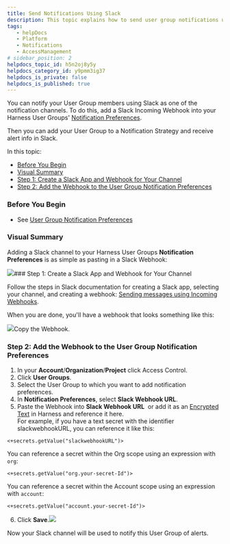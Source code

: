 ```yaml
---
title: Send Notifications Using Slack
description: This topic explains how to send user group notifications using slack.
tags: 
   - helpDocs
   - Platform
   - Notifications
   - AccessManagement
# sidebar_position: 2
helpdocs_topic_id: h5n2oj8y5y
helpdocs_category_id: y9pmm3ig37
helpdocs_is_private: false
helpdocs_is_published: true
---
```


You can notify your User Group members using Slack as one of the notification channels. To do this, add a Slack Incoming Webhook into your Harness User Groups' [Notification Preferences](/article/dfwuvmy33m-add-user-groups#option_notification_preferences).

Then you can add your User Group to a Notification Strategy and receive alert info in Slack.

In this topic:

* [Before You Begin](https://ngdocs.harness.io/article/h5n2oj8y5y-send-notifications-using-slack#before_you_begin)
* [Visual Summary](https://ngdocs.harness.io/article/h5n2oj8y5y-send-notifications-using-slack#visual_summary)
* [Step 1: Create a Slack App and Webhook for Your Channel](https://ngdocs.harness.io/article/h5n2oj8y5y-send-notifications-using-slack#step_1_create_a_slack_app_and_webhook_for_your_channel)
* [Step 2: Add the Webhook to the User Group Notification Preferences](https://ngdocs.harness.io/article/h5n2oj8y5y-send-notifications-using-slack#step_2_add_the_webhook_to_the_user_group_notification_preferences)

### Before You Begin

* See [User Group Notification Preferences](https://ngdocs.harness.io/article/dfwuvmy33m-add-user-groups#option_notification_preferences)

### Visual Summary

Adding a Slack channel to your Harness User Groups **Notification Preferences** is as simple as pasting in a Slack Webhook:

![](https://files.helpdocs.io/i5nl071jo5/articles/h5n2oj8y5y/1656393007672/screenshot-2022-06-28-at-10-37-12-am.png)### Step 1: Create a Slack App and Webhook for Your Channel

Follow the steps in Slack documentation for creating a Slack app, selecting your channel, and creating a webhook: [Sending messages using Incoming Webhooks](https://api.slack.com/messaging/webhooks).

When you are done, you'll have a webhook that looks something like this:

![](https://files.helpdocs.io/i5nl071jo5/articles/h5n2oj8y5y/1630946219550/slack-web-hook.png)Copy the Webhook.

### Step 2: Add the Webhook to the User Group Notification Preferences

1. In your **Account**/**Organization**/**Project** click Access Control.
2. Click **User Groups**.
3. Select the User Group to which you want to add notification preferences.
4. In **Notification Preferences**, select **Slack Webhook URL**.
5. Paste the Webhook into **Slack Webhook URL**  or add it as an [Encrypted Text](/article/osfw70e59c-add-use-text-secrets) in Harness and reference it here.  
For example, if you have a text secret with the identifier slackwebhookURL, you can reference it like this:
```
<+secrets.getValue("slackwebhookURL")>​​
```
  
You can reference a secret within the Org scope using an expression with `org`:​
```
<+secrets.getValue("org.your-secret-Id")>​
```
  
You can reference a secret within the Account scope using an expression with `account`:​
```
<+secrets.getValue("account.your-secret-Id")>​
```
6. Click **Save**.![](https://files.helpdocs.io/i5nl071jo5/articles/h5n2oj8y5y/1656393164636/screenshot-2022-06-28-at-10-37-12-am.png)

Now your Slack channel will be used to notify this User Group of alerts.

